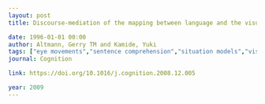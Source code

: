 ```yaml
---
layout: post
title: Discourse-mediation of the mapping between language and the visual world - Eye movements and mental representation

date: 1996-01-01 00:00
author: Altmann, Gerry TM and Kamide, Yuki
tags: ["eye movements","sentence comprehension","situation models","visual scene interpretation"]
journal: Cognition

link: https://doi.org/10.1016/j.cognition.2008.12.005

year: 2009
---
```



